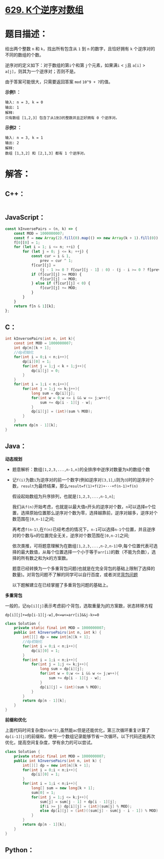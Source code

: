 # [629. K个逆序对数组](https://leetcode-cn.com/problems/k-inverse-pairs-array/)

# 题目描述：

给出两个整数 `n` 和 `k`，找出所有包含从 `1` 到 `n` 的数字，且恰好拥有 `k` 个逆序对的不同的数组的个数。

逆序对的定义如下：对于数组的第`i`个和第 `j`个元素，如果满`i` < `j`且 `a[i]` > `a[j]`，则其为一个逆序对；否则不是。

由于答案可能很大，只需要返回答案 `mod` `10^9 + 7`的值。



**示例1 ：**

```
输入: n = 3, k = 0
输出: 1
解释: 
只有数组 [1,2,3] 包含了从1到3的整数并且正好拥有 0 个逆序对。
```

**示例2 ：**

```
输入: n = 3, k = 1
输出: 2
解释: 
数组 [1,3,2] 和 [2,1,3] 都有 1 个逆序对。
```



# 解答：

## C++：

```cpp

```

## JavaScript：

```JavaScript
const kInversePairs = (n, k) => {
    const MOD = 1000000007;
    const f = new Array(2).fill(0).map(() => new Array(k + 1).fill(0));
    f[0][0] = 1;
    for (let i = 1; i <= n; ++i) {
        for (let j = 0; j <= k; ++j) {
            const cur = i & 1,
                prev = cur ^ 1;
            f[cur][j] =
                (j - 1 >= 0 ? f[cur][j - 1] : 0) - (j - i >= 0 ? f[prev][j - i] : 0) + f[prev][j];
            if (f[cur][j] >= MOD) {
                f[cur][j] -= MOD;
            } else if (f[cur][j] < 0) {
                f[cur][j] += MOD;
            }
        }
    }
    return f[n & 1][k];
};
```

## C：
```c
int kInversePairs(int n, int k){
    const int MOD = 1000000007;
    int dp[n][k + 1];
    //dp初始化
    for(int i = 0;i < n;i++){
        dp[i][0] = 1;
        for(int j = 1;j < k + 1;j++){
            dp[i][j] = 0;
        }
    }
    for(int i = 1;i < n;i++){
        for(int j = 1;j <= k;j++){
            long sum = dp[i][j];
            for(int w = 0;w <= i && w <= j;w++){
                sum += dp[i - 1][j - w];
            }
            dp[i][j] = (int)(sum % MOD);
        }
    }
    return dp[n - 1][k];
}
```

## Java：

**动态规划**

- 题意解析：数组`[1,2,3,...,n-1,n]`的全排序中逆序对数量为`k`的数组个数

- 记`f(i)`为数`i`为逆序对的前一个数字(例如逆序对`[3,1]`,`i`则为`3`)时的逆序对个数，`result`为最终结果，那么`result=f(1)+f(2)+···+f(n-1)+f(n)`

  假设起始数组为升序排列，也就是`[1,2,3,...,n-1,n]`;

  我们从`f(n)`开始考虑，也就是以最大值`n`开头的逆序对个数，`n`可以选择`n`个位置，选择原始位置那么逆序对个数为零，选择越靠前，逆序对越多，逆序对个数范围在`[0,n-1]`之间;

  再考虑`f(n-1)`,在`f(n)`已经考虑的情况下，`n-1`可以选择`n-1`个位置，并且逆序对的个数与`n`的位置完全无关，逆序对个数范围在`[0,n-2]`之间;

  依次类推，可将题意理解为在数组`[1,2,3,...,n-2,n-1]`中,每个位置代表可选择的最大数值，从每个位置选择一个小于等于`arr[i]`的数（不能为负数），选择的所有数之和为k的方案数。

  题意已经转换为一个多重背包问题(也就是在完全背包的基础上限制了选择的数量)。对背包问题不了解的同学可以自行百度，或者浏览[背包问题](https://oi-wiki.org/dp/knapsack/)

  以下题解建立在已经掌握了多重背包问题的基础上。

**多重背包**

一般的，记`dp[i][j]`表示考虑前i个背包，选取重量为j的方案数，状态转移方程

`dp[i][j]+=dp[i-1][j-w],0<=w<=arr[i]&&j-k>=0`


```java
class Solution {
    private static final int MOD = 1000000007;
    public int kInversePairs(int n, int k) {
        int[][] dp = new int[n][k + 1];
        //dp初始化
        for(int i = 0;i < n;i++){
            dp[i][0] = 1;
        }
        for(int i = 1;i < n;i++){
            for(int j = 1;j <= k;j++){
                long sum = dp[i][j];
                for(int w = 0;w <= i && w <= j;w++){
                    sum += dp[i - 1][j - w];
                }
                dp[i][j] = (int)(sum % MOD);
            }
        }
        return dp[n - 1][k];
    }
}
```
**前缀和优化**

上面代码时间复杂度`O(nk^2)`,虽然能`ac`但是还能优化，第三次循环重复计算了`dp[i-1][j]`的前缀和，使用一个数组记录能够节省一次循环。以下代码还能再次优化，提高空间复杂度，学有余力的可以尝试。

```java
class Solution {
    private static final int MOD = 1000000007;
    public int kInversePairs(int n, int k) {
        int[][] dp = new int[n][k + 1];
        for(int i = 0;i < n;i++){
            dp[i][0] = 1;
        }
        for(int i = 1;i < n;i++){
            long[] sum = new long[k + 1];
            sum[0] = 1;
            for(int j = 1;j <= k;j++){
                sum[j] = sum[j - 1] + dp[i - 1][j];
                if(i >= j) dp[i][j] = (int)(sum[j] % MOD);
                else dp[i][j] = (int)((sum[j] - sum[j - i - 1]) % MOD);
            }
        }
        return dp[n - 1][k];
    }
}
```

## Python：

```python

```
